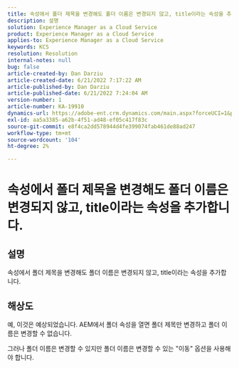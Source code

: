```yaml
---
title: 속성에서 폴더 제목을 변경해도 폴더 이름은 변경되지 않고, title이라는 속성을 추가합니다.
description: 설명
solution: Experience Manager as a Cloud Service
product: Experience Manager as a Cloud Service
applies-to: Experience Manager as a Cloud Service
keywords: KCS
resolution: Resolution
internal-notes: null
bug: false
article-created-by: Dan Darziu
article-created-date: 6/21/2022 7:17:22 AM
article-published-by: Dan Darziu
article-published-date: 6/21/2022 7:24:04 AM
version-number: 1
article-number: KA-19910
dynamics-url: https://adobe-ent.crm.dynamics.com/main.aspx?forceUCI=1&pagetype=entityrecord&etn=knowledgearticle&id=053ad32b-32f1-ec11-bb3d-6045bd015658
exl-id: aa5a3385-a62b-4f51-ad48-ef05c417f83c
source-git-commit: e8f4ca2dd578944d4fe399074fab461de88ad247
workflow-type: tm+mt
source-wordcount: '104'
ht-degree: 2%

---
```


# 속성에서 폴더 제목을 변경해도 폴더 이름은 변경되지 않고, title이라는 속성을 추가합니다.

## 설명


속성에서 폴더 제목을 변경해도 폴더 이름은 변경되지 않고, title이라는 속성을 추가합니다.


## 해상도


예, 이것은 예상되었습니다. AEM에서 폴더 속성을 열면 폴더 제목만 변경하고 폴더 이름은 변경할 수 없습니다.

그러나 폴더 이름은 변경할 수 있지만 폴더 이름은 변경할 수 있는 &quot;이동&quot; 옵션을 사용해야 합니다.

